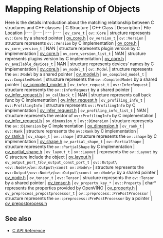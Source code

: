 # Mapping Relationship of Objects

Here is the details introduction about the matching relationship between C structures and C++ classes: 
| C Structure | C++ Class | Description | File Location
|:---         |:---       |:---         |:---
| `ov_core_t` | `ov::Core` | structure represents `ov::Core` by a shared pointer | [ov_core.h](../include/openvino/c/ov_core.h)
| `ov_version_t` | `ov::Version` | structure represents `ov::Version` by C implementation | [ov_core.h](../include/openvino/c/ov_core.h)
| `ov_core_version_t` | NAN | structure represents plugin version by C implementation | [ov_core.h](../include/openvino/c/ov_core.h)
| `ov_core_version_list_t` | NAN | structure represents plugins version by C implementation | [ov_core.h](../include/openvino/c/ov_core.h)
| `ov_available_devices_t` | NAN | structure represents devices' names by C implementation | [ov_core.h](../include/openvino/c/ov_core.h)
| `ov_model_t` | `ov::Model` | structure represents the `ov::Model` by a shared pointer | [ov_model.h](../include/openvino/c/ov_model.h)
| `ov_compiled_model_t` | `ov::CompiledModel` | structure represents the `ov::CompiledModel` by a shared pointer | [ov_compiled_model.h](../include/openvino/c/ov_compiled_model.h)
| `ov_infer_request_t` | `ov::InferRequest` | structure represents the `ov::InferRequest` by a shared pointer | [ov_infer_request.h](../include/openvino/c/ov_infer_request.h)
| `ov_callback_t` | NAN | structure represents call back func by C implementation | [ov_infer_request.h](../include/openvino/c/ov_infer_request.h)
| `ov_profiling_info_t` | `ov::ProfilingInfo` | structure represents `ov::ProfilingInfo` by C implementation | [ov_infer_request.h](../include/openvino/c/ov_infer_request.h)
| `ov_profiling_info_list_t` | NAN | structure represents the vector of `ov::ProfilingInfo` by C implementation | [ov_infer_request.h](../include/openvino/c/ov_infer_request.h)
| `ov_dimension_t` | `ov::Dimension` | structure represents the `ov::Dimension` by C implementation | [ov_dimension.h](../include/openvino/c/ov_dimension.h)
| `ov_rank_t` | `ov::Rank` | structure represents the `ov::Rank` by C implementation | [ov_rank.h](../include/openvino/c/ov_rank.h)
| `ov_shape_t` | `ov::shape` | structure represents the `ov::shape` by C implementation | [ov_shape.h](../include/openvino/c/ov_shape.h)
 `ov_partial_shape_t` | `ov::PartialShape` | structure represents the `ov::PartialShape` by C implementation | [ov_partial_shape.h](../include/openvino/c/ov_partial_shape.h)
 | `ov_layout_t` | `ov::Layout` | represents the `ov::Layout` by C structure include the object | [ov_layout.h](../include/openvino/c/ov_layout.h)
| `ov_output_port_t`/`ov_output_const_port_t` | `ov::Output\<ov::Node\>`/`ov::Output\<const ov::Node\>` | structure represents the `ov::Output\<ov::Node\>`/`ov::Output\<const ov::Node\>` by a shared pointer | [ov_node.h](../include/openvino/c/ov_node.h)
| `ov_tensor_t` | `ov::Tensor` | structure represents the `ov::Tensor` by a shared pointer | [ov_tensor.h](../include/openvino/c/ov_tensor.h)
| `ov_property_key_*` | `ov::Property` | char* represents the properties provided by OpenVINO | [ov_property.h](../include/openvino/c/ov_property.h)
| `ov_preprocess_prepostprocessor_t` | `ov::preprocess::PrePostProcessor` | structure represents the `ov::preprocess::PrePostProcessor` by a pointer | [ov_prepostprocess.h](../include/openvino/c/ov_prepostprocess.h)

## See also
 * [C API Reference](https://docs.openvino.ai/)


